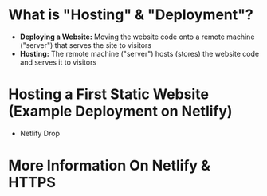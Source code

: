# What is "Hosting" & "Deployment"?
- **Deploying a Website:** Moving the website code onto a remote machine ("server") that serves the site to visitors
- **Hosting:** The remote machine ("server") hosts (stores) the website code and serves it to visitors
# Hosting a First Static Website (Example Deployment on Netlify)
- Netlify Drop
# More Information On Netlify & HTTPS